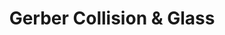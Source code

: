 ---
title: "Gerber Collision & Glass"
url: /scottsdale/gerber-collision-und-glass/
shop: Autowerkstatt
---